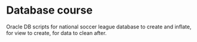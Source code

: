 # Database course

Oracle DB scripts for national soccer league database to create and inflate, for view to create, for data to clean after.
